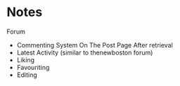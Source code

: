 # Notes

<p>Forum</p>

<ul>
	<li>Commenting System On The Post Page After retrieval</li>
	<li>Latest Activity (similar to thenewboston forum)</li>
	<li>Liking</li>
	<li>Favouriting</li>
	<li>Editing</li>
</ul>
